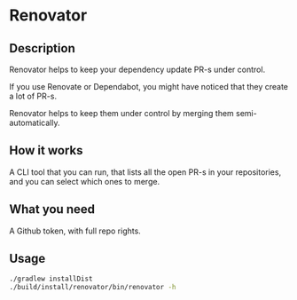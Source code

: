 # Renovator

## Description

Renovator helps to keep your dependency update PR-s under control.

If you use Renovate or Dependabot, you might have noticed that they create a lot of PR-s.

Renovator helps to keep them under control by merging them semi-automatically.

## How it works

A CLI tool that you can run, that lists all the open PR-s in your repositories, and you can select which ones to merge.

## What you need

A Github token, with full repo rights.

## Usage

```bash
./gradlew installDist
./build/install/renovator/bin/renovator -h
```
